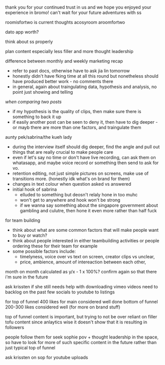 thank you for your continued trust in us and we hope you enjoyed your experience in bromo! can't wait for your future adventures with ss

roomisfortwo is current thoughts
acosyroom
aroomfortwo

dato app worth? 

think about ss properly

plan content especially less filler and more thought leadership

difference between monthly and weekly marketing recap
- refer to past docs, otherwise have to ask jia lin tomorrow
- honestly didn't have fking time at all this round but nonetheless should have produced better work - no comments there
- in general, again about traingulating data, hypothesis and analysis, no point just showing and telling

*when comparing two posts*
- if my hypothesis is the quality of clips, then make sure there is something to back it up
- if easily another post can be seen to deny it, then have to dig deeper - or mayb there are more than one factors, and traingulate them

aunty pek/sabrina/the kueh lady
- during the interview itself should dig deeper, find the angle and pull out things that are really crucial to make people care
- even if let's say no time or don't have live recording, can ask them on whatasapp, and maybe voice record or something then send to ask for vo.
- retention editing, not just simple pictures on screens, make use of transitions more. (honestly idk what's on brand for them)
- changes in text colour when question asked vs answered
- initial hook of sabrina
	- elluded to something but deosn't relaly hone in too muhc
	- won't get to anywhere and hook won't be strong
	- if we wanna say something about the singapore government about gambling and culutre, then hone it even more rather than half fuck

for team building 
- think about what are some common factors that will make people want to buy or watch?
- think about people interested in either teambuilding activities or people ordering these for their team for example
- some possible factors include:
	- timelyness, voice over vs text on screen, creator clips vs unclear,
	- price, ambience, amount of intereaction between each other,

month on month calculated as y/x - 1 x 100%? confirm again so that there i'm sure in the future

ask krissten if she still needs help with downloading vimeo videos
need to backlog on the past few socials to youtube to listings

for top of funnel 400 likes for main considered well done
bottom of funnel 200-300 likes considered well (for more on brand stuff)

top of funnel content is important, but trying to not be over reliant on filler tofu content since anlaytics wise it doesn't show that it is resulting in followers

people follow them for seek sophie pov + thought leadership in the space, so have to look for more of such specific content in the future rather than just typical top of funnel

ask krissten on sop for youtube uploads


